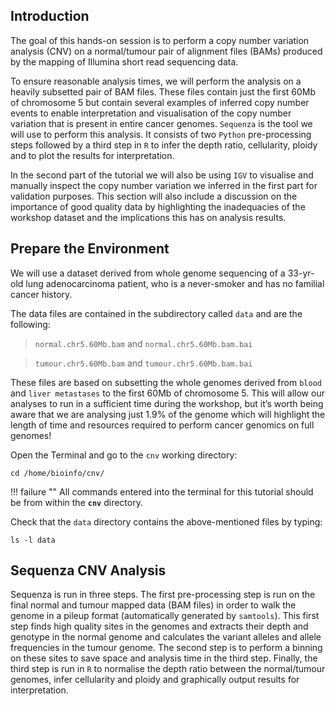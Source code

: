 ## Introduction

The goal of this hands-on session is to perform a copy number variation
analysis (CNV) on a normal/tumour pair of alignment files (BAMs)
produced by the mapping of Illumina short read sequencing data.

To ensure reasonable analysis times, we will perform the analysis on a
heavily subsetted pair of BAM files. These files contain just the first
60Mb of chromosome 5 but contain several examples of inferred copy
number events to enable interpretation and visualisation of the copy
number variation that is present in entire cancer genomes. `Sequenza` is
the tool we will use to perform this analysis. It consists of two
`Python` pre-processing steps followed by a third step in `R` to infer the
depth ratio, cellularity, ploidy and to plot the results for
interpretation.

In the second part of the tutorial we will also be using `IGV` to
visualise and manually inspect the copy number variation we inferred in
the first part for validation purposes. This section will also include a
discussion on the importance of good quality data by highlighting the
inadequacies of the workshop dataset and the implications this has on
analysis results.

## Prepare the Environment

We will use a dataset derived from whole genome sequencing of a
33-yr-old lung adenocarcinoma patient, who is a never-smoker and has no
familial cancer history.

The data files are contained in the subdirectory called `data` and are
the following:

>  `normal.chr5.60Mb.bam` and `normal.chr5.60Mb.bam.bai`

>  `tumour.chr5.60Mb.bam` and `tumour.chr5.60Mb.bam.bai`

These files are based on subsetting the whole genomes derived from `blood`
and `liver metastases` to the first 60Mb of chromosome 5. This will allow
our analyses to run in a sufficient time during the workshop, but it’s
worth being aware that we are analysing just 1.9% of the genome which
will highlight the length of time and resources required to perform
cancer genomics on full genomes!

Open the Terminal and go to the `cnv` working directory:

    cd /home/bioinfo/cnv/


!!! failure ""
    All commands entered into the terminal for this tutorial should be from
    within the **`cnv`** directory.


Check that the `data` directory contains the above-mentioned files by
typing:

    ls -l data


## Sequenza CNV Analysis

Sequenza is run in three steps. The first pre-processing step is run on
the final normal and tumour mapped data (BAM files) in order to walk the
genome in a pileup format (automatically generated by `samtools`). This
first step finds high quality sites in the genomes and extracts their
depth and genotype in the normal genome and calculates the variant
alleles and allele frequencies in the tumour genome. The second step is
to perform a binning on these sites to save space and analysis time in
the third step. Finally, the third step is run in `R` to normalise the depth
ratio between the normal/tumour genomes, infer cellularity and ploidy
and graphically output results for interpretation.
